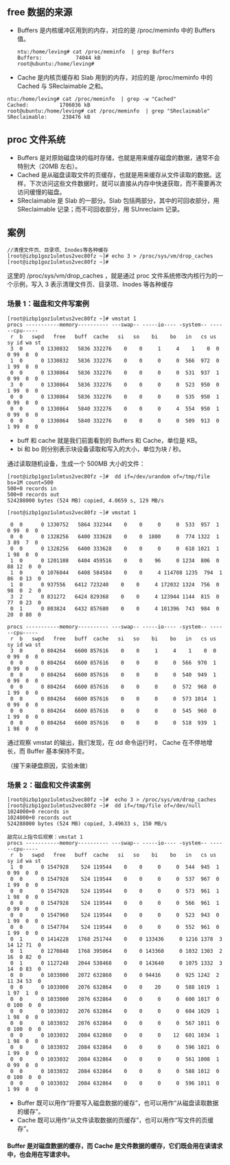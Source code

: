 



## free 数据的来源

+ Buffers 是内核缓冲区用到的内存，对应的是  /proc/meminfo 中的 Buffers 值。

  ```
  ntu:/home/leving# cat /proc/meminfo  | grep Buffers
  Buffers:           74044 kB
  root@ubuntu:/home/leving# 
  ```

+ Cache 是内核页缓存和 Slab 用到的内存，对应的是  /proc/meminfo 中的 Cached 与 SReclaimable 之和。

```
ntu:/home/leving# cat /proc/meminfo  | grep -w "Cached"
Cached:          1706036 kB
root@ubuntu:/home/leving# cat /proc/meminfo  | grep "SReclaimable"
SReclaimable:     238476 kB
```

## proc 文件系统

+ Buffers 是对原始磁盘块的临时存储，也就是用来缓存磁盘的数据，通常不会特别大（20MB 左右）。
+ Cached 是从磁盘读取文件的页缓存，也就是用来缓存从文件读取的数据。这样，下次访问这些文件数据时，就可以直接从内存中快速获取，而不需要再次访问缓慢的磁盘。
+ SReclaimable 是 Slab 的一部分。Slab 包括两部分，其中的可回收部分，用 SReclaimable 记录；而不可回收部分，用 SUnreclaim 记录。

## 案例

```
//清理文件页、目录项、Inodes等各种缓存
[root@izbp1goz1ulmtus2vec80fz ~]# echo 3 > /proc/sys/vm/drop_caches
[root@izbp1goz1ulmtus2vec80fz ~]# 
```

这里的 /proc/sys/vm/drop_caches ，就是通过 proc 文件系统修改内核行为的一个示例，写入 3 表示清理文件页、目录项、Inodes 等各种缓存

### 场景 1：磁盘和文件写案例

```
[root@izbp1goz1ulmtus2vec80fz ~]# vmstat 1
procs -----------memory---------- ---swap-- -----io---- -system-- ------cpu-----
 r  b   swpd   free   buff  cache   si   so    bi    bo   in   cs us sy id wa st
 3  0      0 1330832   5836 332276    0    0     1     4    1    0  0  0 99  0  0
 1  0      0 1330832   5836 332276    0    0     0     0  566  972  0  1 99  0  0
 0  0      0 1330864   5836 332276    0    0     0     0  531  937  1  0 99  0  0
 3  0      0 1330864   5836 332276    0    0     0     0  523  950  0  1 99  0  0
 0  0      0 1330864   5836 332276    0    0     0     0  535  950  1  0 99  0  0
 0  0      0 1330864   5840 332276    0    0     0     4  554  950  1  0 99  0  0
 0  0      0 1330864   5840 332276    0    0     0     0  509  913  0  1 99  0  0
```

+ buff 和 cache 就是我们前面看到的 Buffers 和 Cache，单位是 KB。
+ bi 和 bo 则分别表示块设备读取和写入的大小，单位为块 / 秒。

通过读取随机设备，生成一个 500MB 大小的文件：

```
[root@izbp1goz1ulmtus2vec80fz ~]#  dd if=/dev/urandom of=/tmp/file bs=1M count=500
500+0 records in
500+0 records out
524288000 bytes (524 MB) copied, 4.0659 s, 129 MB/s
```

```
[root@izbp1goz1ulmtus2vec80fz ~]# vmstat 1

 0  0      0 1330752   5864 332344    0    0     0     0  533  957  1  0 99  0  0
 0  0      0 1328256   6400 333628    0    0  1800     0  774 1322  1  3 89  7  0
 0  0      0 1328256   6400 333628    0    0     0     0  618 1021  1  1 98  0  0
 1  0      0 1201108   6404 459516    0    0    96     0 1234  806  0 88 12  0  0
 1  0      0 1076044   6408 584584    0    0     4 114708 1235  794  1 86  0 13  0
 1  0      0 937556   6412 723240    0    0     4 172032 1324  756  0 98  0  2  0
 3  2      0 831272   6424 829368    0    0     4 123944 1144  815  0 77  0 23  0
 0  1      0 803824   6432 857680    0    0     4 101396  743  984  0 20  0 80  0

procs -----------memory---------- ---swap-- -----io---- -system-- ------cpu-----
 r  b   swpd   free   buff  cache   si   so    bi    bo   in   cs us sy id wa st
 3  0      0 804264   6600 857616    0    0     1     4    1    0  0  0 99  0  0
 0  0      0 804264   6600 857616    0    0     0     0  566  970  1  0 99  0  0
 0  0      0 804264   6600 857616    0    0     0     0  540  949  1  0 99  0  0
 0  0      0 804264   6600 857616    0    0     0     0  572  968  0  1 99  0  0
 0  0      0 804264   6600 857616    0    0     0     0  573 1014  1  0 99  0  0
 0  0      0 804264   6600 857616    0    0     0     0  545  960  0  1 99  0  0
 0  0      0 804264   6600 857616    0    0     0     0  518  939  1  1 98  0  0
```

通过观察 vmstat 的输出，我们发现，在 dd 命令运行时， Cache 在不停地增长，而 Buffer 基本保持不变。

（接下来硬盘原因，实验未做）

### 场景 2：磁盘和文件读案例

```
[root@izbp1goz1ulmtus2vec80fz ~]#  echo 3 > /proc/sys/vm/drop_caches
[root@izbp1goz1ulmtus2vec80fz ~]#  dd if=/tmp/file of=/dev/null
1024000+0 records in
1024000+0 records out
524288000 bytes (524 MB) copied, 3.49633 s, 150 MB/s
```

```
敲完以上指令后观察：vmstat 1
procs -----------memory---------- ---swap-- -----io---- -system-- ------cpu-----
 r  b   swpd   free   buff  cache   si   so    bi    bo   in   cs us sy id wa st
 1  0      0 1547928    524 119544    0    0     0     0  544  945  1  0 99  0  0
 0  0      0 1547928    524 119544    0    0     0     0  537  967  0  1 99  0  0
 0  0      0 1547928    524 119544    0    0     0     0  573  961  1  1 98  0  0
 0  0      0 1547928    524 119544    0    0     0     0  566  961  1  0 99  0  0
 0  0      0 1547960    524 119544    0    0     0     0  523  943  0  1 99  0  0
 0  0      0 1547704    524 119544    0    0     0     0  552  961  0  1 99  0  0
 0  1      0 1414228   1768 251744    0    0 133436     0 1216 1378  3 14 12 71  0
 0  1      0 1270848   1768 395064    0    0 143360     0 1032 1303  2 16  0 82  0
 0  1      0 1127248   2044 538468    0    0 143640     0 1075 1332  3 14  0 83  0
 0  0      0 1033000   2072 632860    0    0 94416     0  925 1242  2 11 34 53  0
 0  0      0 1033000   2076 632864    0    0    20     0  588 1019  1  1 97  1  0
 0  0      0 1033000   2076 632864    0    0     0     0  600 1017  0  0 100  0  0
 0  0      0 1033032   2076 632864    0    0     0     0  604 1029  1  1 98  0  0
 0  0      0 1033032   2076 632864    0    0     0     0  567 1011  0  0 100  0  0
 0  0      0 1033032   2084 632860    0    0     0    12  601 1034  1  1 98  0  0
 0  0      0 1033032   2084 632864    0    0     0     0  596 1021  0  1 99  0  0
 0  0      0 1033032   2084 632864    0    0     0     0  561 1008  1  0 99  0  0
 0  0      0 1033032   2084 632864    0    0     0     0  588 1012  0  0 100  0  0
 0  0      0 1033032   2084 632864    0    0     0     0  596 1011  0  1 99  0  0
```

+ Buffer 既可以用作“将要写入磁盘数据的缓存”，也可以用作“从磁盘读取数据的缓存”。
+ Cache 既可以用作“从文件读取数据的页缓存”，也可以用作“写文件的页缓存”。

#### Buffer 是对磁盘数据的缓存，而 Cache 是文件数据的缓存，它们既会用在读请求中，也会用在写请求中。